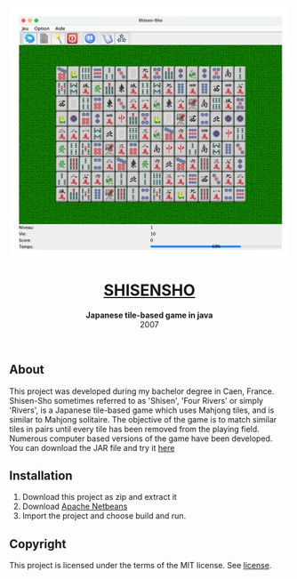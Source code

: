 <div align="center"><img src="assets/screenshot.png"></div>
<h1 align="center"><a href="https://github.com/anthonyliot/shisensho/releases/tag/v1.0">SHISENSHO</a></h1>
<p align="center">
<strong>Japanese tile-based game in java</strong>
<br>2007
</p>
<br/>
<h2>About</h2>
This project was developed during my bachelor degree in Caen, France. 
Shisen-Sho sometimes referred to as 'Shisen', 'Four Rivers' or simply 'Rivers', is a Japanese tile-based game which uses Mahjong tiles, and is similar to Mahjong solitaire. The objective of the game is to match similar tiles in pairs until every tile has been removed from the playing field. Numerous computer based versions of the game have been developed.
<br/>
You can download the JAR file and try it <a href="https://github.com/anthonyliot/shisensho/releases/tag/v1.0">here</a>

<h2>Installation</h2>

1. Download this project as zip and extract it
2. Download <a href="https://netbeans.apache.org">Apache Netbeans</a>
3. Import the project and choose build and run.

<h2>Copyright</h2>
This project is licensed under the terms of the MIT license. See <a href="LICENSE">license</a>.